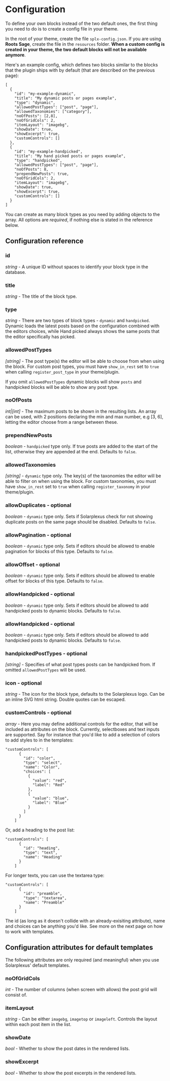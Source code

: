 # Configuration

To define your own blocks instead of the two default ones, the first thing you need to do is to create a config file in your theme.

In the root of your theme, create the file `splx-config.json`. If you are using **Roots Sage**, create the file in the `resources` folder. **When a custom config is created in your theme, the two default blocks will not be available anymore**.

Here's an example config, which defines two blocks similar to the blocks that the plugin ships with by default (that are described on the previous page):

```
[
  {
    "id": "my-example-dynamic",
    "title": "My dynamic posts or pages example",
    "type": "dynamic",
    "allowedPostTypes": ["post", "page"],
    "allowedTaxonomies": ["category"],
    "noOfPosts": [2,8],
    "noOfGridCols": 2,
    "itemLayout": "imagebg",
    "showDate": true,
    "showExcerpt": true,
    "customControls": []
  },
  {
    "id": "my-example-handpicked",
    "title": "My hand picked posts or pages example",
    "type": "handpicked",
    "allowedPostTypes": ["post", "page"],
    "noOfPosts": 8,
    "prependNewPosts": true,
    "noOfGridCols": 2,
    "itemLayout": "imagebg",
    "showDate": true,
    "showExcerpt": true,
    "customControls": []
  }
]

```

You can create as many block types as you need by adding objects to the array. All options are _required_, if nothing else is stated in the reference below.

## Configuration reference

### id

_string_ - A unique ID without spaces to identify your block type in the database.

### title

_string_ - The title of the block type.

### type

_string_ - There are two types of block types - `dynamic` and `handpicked`. Dynamic loads the latest posts based on the configuration combined with the editors choices, while Hand picked always shows the same posts that the editor specifically has picked.

### allowedPostTypes

_[string]_ - The post type(s) the editor will be able to choose from when using the block. For custom post types, you must have `show_in_rest` set to `true` when calling `register_post_type` in your theme/plugin.

If you omit `allowedPostTypes` dynamic blocks will show `posts` and handpicked blocks will be able to show any post type.

### noOfPosts

_int|[int]_ - The maximum posts to be shown in the resulting lists. An array can be used, with 2 positions declaring the min and max number, e.g [3, 6], letting the editor choose from a range between these.

### prependNewPosts

_boolean_ - `handpicked` type only. If true posts are added to the start of the list, otherwise they are appended at the end. Defaults to `false`.

### allowedTaxonomies

_[string]_ - `dynamic` type only. The key(s) of the taxonomies the editor will be able to filter on when using the block. For custom taxonomies, you must have `show_in_rest` set to `true` when calling `register_taxonomy` in your theme/plugin.

### allowDuplicates - optional

_boolean_ - `dynamic` type only. Sets if Solarplexus check for not showing duplicate posts on the same page should be disabled. Defaults to `false`.

### allowPagination - optional

_boolean_ - `dynamic` type only. Sets if editors should be allowed to enable pagination for blocks of this type. Defaults to `false`.

### allowOffset - optional

_boolean_ - `dynamic` type only. Sets if editors should be allowed to enable offset for blocks of this type. Defaults to `false`.

### allowHandpicked - optional

_boolean_ - `dynamic` type only. Sets if editors should be allowed to add handpicked posts to dynamic blocks. Defaults to `false`.

### allowHandpicked - optional

_boolean_ - `dynamic` type only. Sets if editors should be allowed to add handpicked posts to dynamic blocks. Defaults to `false`.

### handpickedPostTypes - optional

_[string]_ - Specifies of what post types posts can be handpicked from. If omitted `allowedPostTypes` will be used.

### icon - optional

_string_ - The icon for the block type, defaults to the Solarplexus logo. Can be an inline SVG html string. Double quotes can be escaped.

### customControls - optional

_array_ - Here you may define additional controls for the editor, that will be included as attributes on the block. Currently, selectboxes and text inputs are supported. Say for instance that you'd like to add a selection of colors to add styles to in the templates:

```
"customControls": [
      {
        "id": "color",
        "type": "select",
        "name": "Color",
        "choices": [
          {
            "value": "red",
            "label": "Red"
          },
          {
            "value": "blue",
            "label": "Blue"
          }
        ]
      }
    ]
```

Or, add a heading to the post list:

```
"customControls": [
      {
        "id": "heading",
        "type": "text",
        "name": "Heading"
      }
    ]
```

For longer texts, you can use the textarea type:

```
"customControls": [
      {
        "id": "preamble",
        "type": "textarea",
        "name": "Preamble"
      }
    ]
```

The id (as long as it doesn't collide with an already-exisiting attribute), name and choices can be anything you'd like. See more on the next page on how to work with templates.

## Configuration attributes for default templates

The following attributes are only required (and meaningful) when you use Solarplexus' default templates.

### noOfGridCols

_int_ - The number of columns (when screen with allows) the post grid will consist of.

### itemLayout

_string_ - Can be either `imagebg`, `imagetop` or `imageleft`. Controls the layout within each post item in the list.

### showDate

_bool_ - Whether to show the post dates in the rendered lists.

### showExcerpt

_bool_ - Whether to show the post excerpts in the rendered lists.

